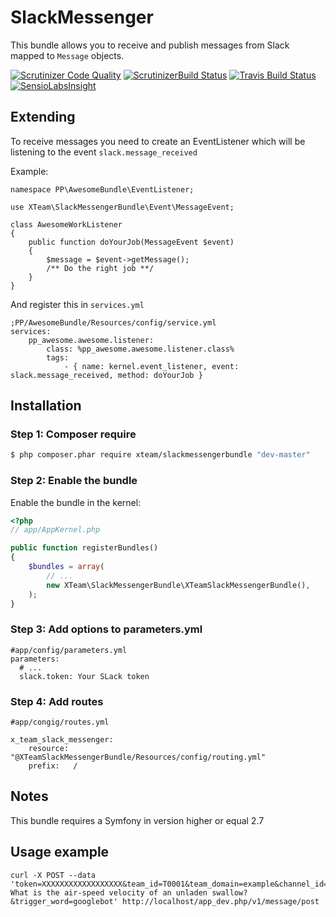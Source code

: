 SlackMessenger
=========================

This bundle allows you to receive and publish messages from Slack mapped to `Message` objects.

[![Scrutinizer Code Quality](https://scrutinizer-ci.com/g/piotrpasich/SlackMessenger/badges/quality-score.png?b=master)](https://scrutinizer-ci.com/g/piotrpasich/SlackMessenger/?branch=master)
[![ScrutinizerBuild Status](https://scrutinizer-ci.com/g/piotrpasich/SlackMessenger/badges/build.png?b=master)](https://scrutinizer-ci.com/g/piotrpasich/SlackMessenger/build-status/master)
[![Travis Build Status](https://travis-ci.org/piotrpasich/SlackMessenger.svg?branch=master)](https://travis-ci.org/piotrpasich/SlackMessenger)
[![SensioLabsInsight](https://insight.sensiolabs.com/projects/a5e2dc1f-79fd-4077-91ef-168f0141f64e/mini.png)](https://insight.sensiolabs.com/projects/a5e2dc1f-79fd-4077-91ef-168f0141f64e)


Extending
---------

To receive messages you need to create an EventListener which will be listening to the event `slack.message_received`

Example:

```
namespace PP\AwesomeBundle\EventListener;

use XTeam\SlackMessengerBundle\Event\MessageEvent;

class AwesomeWorkListener
{
    public function doYourJob(MessageEvent $event)
    {
        $message = $event->getMessage();
        /** Do the right job **/
    }
}
```

And register this in `services.yml`

```
;PP/AwesomeBundle/Resources/config/service.yml
services:
    pp_awesome.awesome.listener:
        class: %pp_awesome.awesome.listener.class%
        tags:
            - { name: kernel.event_listener, event: slack.message_received, method: doYourJob }
```


## Installation

### Step 1: Composer require

``` bash
$ php composer.phar require xteam/slackmessengerbundle "dev-master"
```

### Step 2: Enable the bundle

Enable the bundle in the kernel:

``` php
<?php
// app/AppKernel.php

public function registerBundles()
{
    $bundles = array(
        // ...
        new XTeam\SlackMessengerBundle\XTeamSlackMessengerBundle(),
    );
}
```

### Step 3: Add options to parameters.yml

```
#app/config/parameters.yml
parameters:
  # ...
  slack.token: Your SLack token
```

### Step 4: Add routes

```
#app/congig/routes.yml

x_team_slack_messenger:
    resource: "@XTeamSlackMessengerBundle/Resources/config/routing.yml"
    prefix:   /

```

Notes
---------

This bundle requires a Symfony in version higher or equal 2.7

Usage example
-------------

```
curl -X POST --data 'token=XXXXXXXXXXXXXXXXXX&team_id=T0001&team_domain=example&channel_id=C2147483705&channel_name=test&timestamp=1355517523.000005&user_id=U2147483697&user_name=Steve&text=googlebot: What is the air-speed velocity of an unladen swallow?&trigger_word=googlebot' http://localhost/app_dev.php/v1/message/post

```